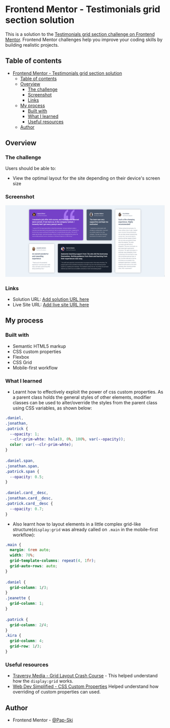 # Frontend Mentor - Testimonials grid section solution

This is a solution to the [Testimonials grid section challenge on Frontend Mentor](https://www.frontendmentor.io/challenges/testimonials-grid-section-Nnw6J7Un7). Frontend Mentor challenges help you improve your coding skills by building realistic projects.

## Table of contents

- [Frontend Mentor - Testimonials grid section solution](#frontend-mentor---testimonials-grid-section-solution)
  - [Table of contents](#table-of-contents)
  - [Overview](#overview)
    - [The challenge](#the-challenge)
    - [Screenshot](#screenshot)
    - [Links](#links)
  - [My process](#my-process)
    - [Built with](#built-with)
    - [What I learned](#what-i-learned)
    - [Useful resources](#useful-resources)
  - [Author](#author)

## Overview

### The challenge

Users should be able to:

- View the optimal layout for the site depending on their device's screen size

### Screenshot

![Screenshot](./screenshot.jpg)

### Links

- Solution URL: [Add solution URL here](https://your-solution-url.com)
- Live Site URL: [Add live site URL here](https://your-live-site-url.com)

## My process

### Built with

- Semantic HTML5 markup
- CSS custom properties
- Flexbox
- CSS Grid
- Mobile-first workflow

### What I learned

- Learnt how to effectively exploit the power of css custom properties. As a parent class holds the general styles of other elements, modifier classes can be used to alter/override the styles from the parent class using CSS variables, as shown below:

```css
.daniel,
.jonathan,
.patrick {
  --opacity: 1;
  --clr-prim-whte: hsla(0, 0%, 100%, var(--opacity));
  color: var(--clr-prim-whte);
}

.daniel.span,
.jonathan.span,
.patrick.span {
  --opacity: 0.5;
}

.daniel.card__desc,
.jonathan.card__desc,
.patrick.card__desc {
  --opacity: 0.7;
}
```

- Also learnt how to layout elements in a little complex grid-like structure(`display:grid` was already called on `.main` in the mobile-first workflow):

```css
.main {
  margin: 6rem auto;
  width: 70%;
  grid-template-columns: repeat(4, 1fr);
  grid-auto-rows: auto;
}

.daniel {
  grid-column: 1/3;
}
.jeanette {
  grid-column: 1;
}

.patrick {
  grid-column: 2/4;
}
.kira {
  grid-column: 4;
  grid-row: 1/3;
}
```

### Useful resources

- [Traversy Media - Grid Layout Crash Course](https://www.youtube.com/watch?v=jV8B24rSN5o&t=1017s) - This helped understand how the `display:grid` works.
- [Web Dev Simplified - CSS Custom Properties](https://blog.webdevsimplified.com/2020-02/css-custom-properties/) Helped understand how overriding of custom properties can used.

## Author

- Frontend Mentor - [@Pap-Ski](https://www.frontendmentor.io/profile/Pap-Ski)
